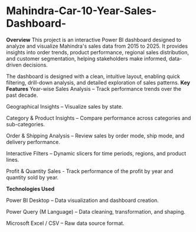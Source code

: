 # Mahindra-Car-10-Year-Sales-Dashboard-
**Overview**
This project is an interactive Power BI dashboard designed to analyze and visualize Mahindra's sales data from 2015 to 2025.
It provides insights into order trends, product performance, regional sales distribution, and customer segmentation, helping stakeholders make informed, data-driven decisions.

The dashboard is designed with a clean, intuitive layout, enabling quick filtering, drill-down analysis, and detailed exploration of sales patterns.
**Key Features**
Year-wise Sales Analysis – Track performance trends over the past decade.

Geographical Insights – Visualize sales by state. 

Category & Product Insights – Compare performance across categories and sub-categories.

Order & Shipping Analysis – Review sales by order mode, ship mode, and delivery performance.

Interactive Filters – Dynamic slicers for time periods, regions, and product lines.

Profit & Quantity Sales - Track performance of the profit by year and quantity sold by year. 

**Technologies Used**

Power BI Desktop – Data visualization and dashboard creation.

Power Query (M Language) – Data cleaning, transformation, and shaping.

Microsoft Excel / CSV – Raw data source format.
